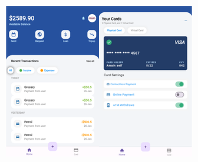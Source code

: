 <div style="display: flex;">
    <img align="left" src="wallet_home_screen.PNG" alt="Wallet home Screen" style="width: 50%;">
    <img  align="right" src="wallet_card_screen.PNG" alt="Wallet card Screen" style="width: 50%;">
</div>


